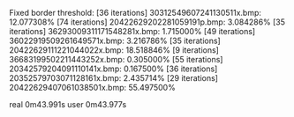 Fixed border threshold:
[36 iterations] 30312549607241130511x.bmp: 12.077308%
[74 iterations] 20422629202281059191p.bmp: 3.084286%
[35 iterations] 36293009311171548281x.bmp: 1.715000%
[49 iterations] 36022919509261649571x.bmp: 3.216786%
[35 iterations] 20422629111221044022x.bmp: 18.518846%
[9 iterations] 36683199502211443252x.bmp: 0.305000%
[55 iterations] 20342579204091110141x.bmp: 0.167500%
[36 iterations] 20352579703071128161x.bmp: 2.435714%
[29 iterations] 20422629407061038501x.bmp: 55.497500%

real            0m43.991s
user            0m43.977s
